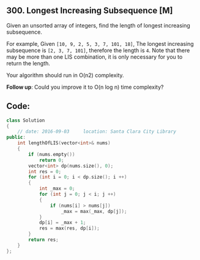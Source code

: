 ## 300. Longest Increasing Subsequence [M]
Given an unsorted array of integers, find the length of longest increasing subsequence.

For example,
Given `[10, 9, 2, 5, 3, 7, 101, 18]`,
The longest increasing subsequence is `[2, 3, 7, 101]`, therefore the length is `4`. Note that there may be more than one LIS combination, it is only necessary for you to return the length.

Your algorithm should run in O(n2) complexity.

**Follow up**: Could you improve it to O(n log n) time complexity?

## Code:
```c++
class Solution 
{
    // date: 2016-09-03     location: Santa Clara City Library
public:
    int lengthOfLIS(vector<int>& nums) 
    {
        if (nums.empty())   
            return 0;
        vector<int> dp(nums.size(), 0);
        int res = 0;
        for (int i = 0; i < dp.size(); i ++)
        {
            int _max = 0;
            for (int j = 0; j < i; j ++)
            {
                if (nums[i] > nums[j])
                    _max = max(_max, dp[j]);
            }
            dp[i] = _max + 1;
            res = max(res, dp[i]);
        }
        return res;
    }
};
```
